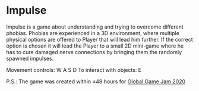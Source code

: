 # Impulse

Impulse is a game about understanding and trying to overcome different phobias. Phobias are experienced in a 3D environment, where multiple physical options are offered to Player that will lead him further. If the correct option is chosen it will lead the Player to a small 2D mini-game where he has to cure damaged nerve connections by bringing them the randomly spawned impulses.

Movement controls: W A S D
To interact with objects: E

P.S.: The game was created within ±48 hours for [Global Game Jam 2020](https://globalgamejam.org/2020/games/impulse-7)
